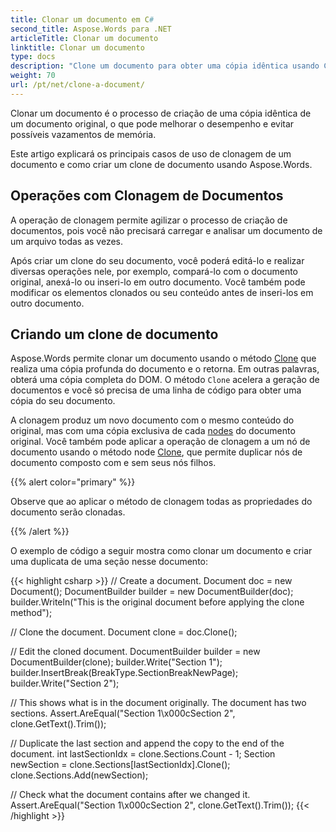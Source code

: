```yaml
---
title: Clonar um documento em C#
second_title: Aspose.Words para .NET
articleTitle: Clonar um documento
linktitle: Clonar um documento
type: docs
description: "Clone um documento para obter uma cópia idêntica usando C#. Ao criar uma cópia, os nós e as propriedades do documento original são clonados."
weight: 70
url: /pt/net/clone-a-document/
---
```


Clonar um documento é o processo de criação de uma cópia idêntica de um documento original, o que pode melhorar o desempenho e evitar possíveis vazamentos de memória.

Este artigo explicará os principais casos de uso de clonagem de um documento e como criar um clone de documento usando Aspose.Words.

## Operações com Clonagem de Documentos

A operação de clonagem permite agilizar o processo de criação de documentos, pois você não precisará carregar e analisar um documento de um arquivo todas as vezes.

Após criar um clone do seu documento, você poderá editá-lo e realizar diversas operações nele, por exemplo, compará-lo com o documento original, anexá-lo ou inseri-lo em outro documento. Você também pode modificar os elementos clonados ou seu conteúdo antes de inseri-los em outro documento.

## Criando um clone de documento

Aspose.Words permite clonar um documento usando o método [Clone](https://reference.aspose.com/words/net/aspose.words/document/clone/) que realiza uma cópia profunda do documento e o retorna. Em outras palavras, obterá uma cópia completa do DOM. O método `Clone` acelera a geração de documentos e você só precisa de uma linha de código para obter uma cópia do seu documento.

A clonagem produz um novo documento com o mesmo conteúdo do original, mas com uma cópia exclusiva de cada [nodes](https://reference.aspose.com/words/net/aspose.words/node/) do documento original. Você também pode aplicar a operação de clonagem a um nó de documento usando o método node [Clone](https://reference.aspose.com/words/net/aspose.words/node/clone/), que permite duplicar nós de documento composto com e sem seus nós filhos.

{{% alert color="primary" %}}

Observe que ao aplicar o método de clonagem todas as propriedades do documento serão clonadas.

{{% /alert %}}

O exemplo de código a seguir mostra como clonar um documento e criar uma duplicata de uma seção nesse documento:

{{< highlight csharp >}}
// Create a document.
Document doc = new Document();
DocumentBuilder builder = new DocumentBuilder(doc);
builder.Writeln("This is the original document before applying the clone method"); 

// Clone the document.
Document clone = doc.Clone();

// Edit the cloned document.
DocumentBuilder builder = new DocumentBuilder(clone);
builder.Write("Section 1");
builder.InsertBreak(BreakType.SectionBreakNewPage);
builder.Write("Section 2");

// This shows what is in the document originally. The document has two sections.
Assert.AreEqual("Section 1\x000cSection 2", clone.GetText().Trim());

// Duplicate the last section and append the copy to the end of the document.
int lastSectionIdx = clone.Sections.Count - 1;
Section newSection = clone.Sections[lastSectionIdx].Clone();
clone.Sections.Add(newSection);

// Check what the document contains after we changed it.
Assert.AreEqual("Section 1\x000cSection 2", clone.GetText().Trim());
{{< /highlight >}}

